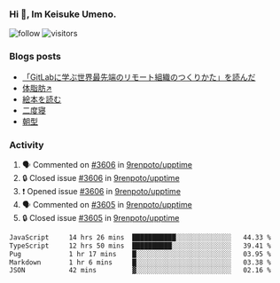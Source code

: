 ### Hi 👋, Im Keisuke Umeno.

<!--
**9renpoto/9renpoto** is a ✨ _special_ ✨ repository because its `README.md` (this file) appears on your GitHub profile.

Here are some ideas to get you started:

- 🔭 I’m currently working on ...
- 🌱 I’m currently learning ...
- 👯 I’m looking to collaborate on ...
- 🤔 I’m looking for help with ...
- 💬 Ask me about ...
- 📫 How to reach me: ...
- 😄 Pronouns: ...
- ⚡ Fun fact: ...
-->

![follow](https://img.shields.io/github/followers/9renpoto?label=Follow&style=social)
![visitors](https://komarev.com/ghpvc/?username=9renpoto&label=Profile%20views&color=0e75b6&style=flat)

### Blogs posts

<!-- BLOG-POST-LIST:START -->
- [「GitLabに学ぶ世界最先端のリモート組織のつくりかた」を読んだ](https://9renpoto.win/entry/2024/09/10/remote_organization)
- [体脂肪↗](https://9renpoto.win/entry/2024/08/12/gaining_fat)
- [絵本を読む](https://9renpoto.win/entry/2024/07/26/picture_book)
- [二度寝](https://9renpoto.win/entry/2024/07/18/going_back_to_sleep)
- [朝型](https://9renpoto.win/entry/2024/05/29/im-an-early)
<!-- BLOG-POST-LIST:END -->

### Activity

<!--START_SECTION:activity-->
1. 🗣 Commented on [#3606](https://github.com/9renpoto/upptime/issues/3606#issuecomment-2402225479) in [9renpoto/upptime](https://github.com/9renpoto/upptime)
2. 🔒 Closed issue [#3606](https://github.com/9renpoto/upptime/issues/3606) in [9renpoto/upptime](https://github.com/9renpoto/upptime)
3. ❗ Opened issue [#3606](https://github.com/9renpoto/upptime/issues/3606) in [9renpoto/upptime](https://github.com/9renpoto/upptime)
4. 🗣 Commented on [#3605](https://github.com/9renpoto/upptime/issues/3605#issuecomment-2401514755) in [9renpoto/upptime](https://github.com/9renpoto/upptime)
5. 🔒 Closed issue [#3605](https://github.com/9renpoto/upptime/issues/3605) in [9renpoto/upptime](https://github.com/9renpoto/upptime)
<!--END_SECTION:activity-->

<!--START_SECTION:waka-->

```txt
JavaScript     14 hrs 26 mins  ███████████░░░░░░░░░░░░░░   44.33 %
TypeScript     12 hrs 50 mins  ██████████░░░░░░░░░░░░░░░   39.41 %
Pug            1 hr 17 mins    █░░░░░░░░░░░░░░░░░░░░░░░░   03.95 %
Markdown       1 hr 6 mins     █░░░░░░░░░░░░░░░░░░░░░░░░   03.38 %
JSON           42 mins         ▓░░░░░░░░░░░░░░░░░░░░░░░░   02.16 %
```

<!--END_SECTION:waka-->
